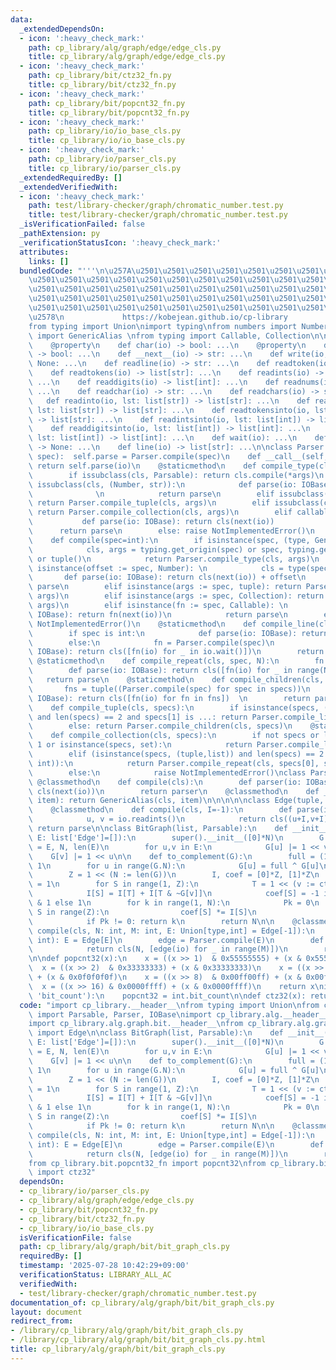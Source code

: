```yaml
---
data:
  _extendedDependsOn:
  - icon: ':heavy_check_mark:'
    path: cp_library/alg/graph/edge/edge_cls.py
    title: cp_library/alg/graph/edge/edge_cls.py
  - icon: ':heavy_check_mark:'
    path: cp_library/bit/ctz32_fn.py
    title: cp_library/bit/ctz32_fn.py
  - icon: ':heavy_check_mark:'
    path: cp_library/bit/popcnt32_fn.py
    title: cp_library/bit/popcnt32_fn.py
  - icon: ':heavy_check_mark:'
    path: cp_library/io/io_base_cls.py
    title: cp_library/io/io_base_cls.py
  - icon: ':heavy_check_mark:'
    path: cp_library/io/parser_cls.py
    title: cp_library/io/parser_cls.py
  _extendedRequiredBy: []
  _extendedVerifiedWith:
  - icon: ':heavy_check_mark:'
    path: test/library-checker/graph/chromatic_number.test.py
    title: test/library-checker/graph/chromatic_number.test.py
  _isVerificationFailed: false
  _pathExtension: py
  _verificationStatusIcon: ':heavy_check_mark:'
  attributes:
    links: []
  bundledCode: "'''\n\u257A\u2501\u2501\u2501\u2501\u2501\u2501\u2501\u2501\u2501\u2501\
    \u2501\u2501\u2501\u2501\u2501\u2501\u2501\u2501\u2501\u2501\u2501\u2501\u2501\
    \u2501\u2501\u2501\u2501\u2501\u2501\u2501\u2501\u2501\u2501\u2501\u2501\u2501\
    \u2501\u2501\u2501\u2501\u2501\u2501\u2501\u2501\u2501\u2501\u2501\u2501\u2501\
    \u2501\u2501\u2501\u2501\u2501\u2501\u2501\u2501\u2501\u2501\u2501\u2501\u2501\
    \u2578\n             https://kobejean.github.io/cp-library               \n'''\n\
    from typing import Union\nimport typing\nfrom numbers import Number\nfrom types\
    \ import GenericAlias \nfrom typing import Callable, Collection\n\n\nclass IOBase:\n\
    \    @property\n    def char(io) -> bool: ...\n    @property\n    def writable(io)\
    \ -> bool: ...\n    def __next__(io) -> str: ...\n    def write(io, s: str) ->\
    \ None: ...\n    def readline(io) -> str: ...\n    def readtoken(io) -> str: ...\n\
    \    def readtokens(io) -> list[str]: ...\n    def readints(io) -> list[int]:\
    \ ...\n    def readdigits(io) -> list[int]: ...\n    def readnums(io) -> list[int]:\
    \ ...\n    def readchar(io) -> str: ...\n    def readchars(io) -> str: ...\n \
    \   def readinto(io, lst: list[str]) -> list[str]: ...\n    def readcharsinto(io,\
    \ lst: list[str]) -> list[str]: ...\n    def readtokensinto(io, lst: list[str])\
    \ -> list[str]: ...\n    def readintsinto(io, lst: list[int]) -> list[int]: ...\n\
    \    def readdigitsinto(io, lst: list[int]) -> list[int]: ...\n    def readnumsinto(io,\
    \ lst: list[int]) -> list[int]: ...\n    def wait(io): ...\n    def flush(io)\
    \ -> None: ...\n    def line(io) -> list[str]: ...\n\nclass Parser:\n    def __init__(self,\
    \ spec):  self.parse = Parser.compile(spec)\n    def __call__(self, io: IOBase):\
    \ return self.parse(io)\n    @staticmethod\n    def compile_type(cls, args = ()):\n\
    \        if issubclass(cls, Parsable): return cls.compile(*args)\n        elif\
    \ issubclass(cls, (Number, str)):\n            def parse(io: IOBase): return cls(next(io))\
    \              \n            return parse\n        elif issubclass(cls, tuple):\
    \ return Parser.compile_tuple(cls, args)\n        elif issubclass(cls, Collection):\
    \ return Parser.compile_collection(cls, args)\n        elif callable(cls):\n \
    \           def parse(io: IOBase): return cls(next(io))              \n      \
    \      return parse\n        else: raise NotImplementedError()\n    @staticmethod\n\
    \    def compile(spec=int):\n        if isinstance(spec, (type, GenericAlias)):\n\
    \            cls, args = typing.get_origin(spec) or spec, typing.get_args(spec)\
    \ or tuple()\n            return Parser.compile_type(cls, args)\n        elif\
    \ isinstance(offset := spec, Number): \n            cls = type(spec)  \n     \
    \       def parse(io: IOBase): return cls(next(io)) + offset\n            return\
    \ parse\n        elif isinstance(args := spec, tuple): return Parser.compile_tuple(type(spec),\
    \ args)\n        elif isinstance(args := spec, Collection): return Parser.compile_collection(type(spec),\
    \ args)\n        elif isinstance(fn := spec, Callable): \n            def parse(io:\
    \ IOBase): return fn(next(io))\n            return parse\n        else: raise\
    \ NotImplementedError()\n    @staticmethod\n    def compile_line(cls, spec=int):\n\
    \        if spec is int:\n            def parse(io: IOBase): return cls(io.readnums())\n\
    \        else:\n            fn = Parser.compile(spec)\n            def parse(io:\
    \ IOBase): return cls([fn(io) for _ in io.wait()])\n        return parse\n   \
    \ @staticmethod\n    def compile_repeat(cls, spec, N):\n        fn = Parser.compile(spec)\n\
    \        def parse(io: IOBase): return cls([fn(io) for _ in range(N)])\n     \
    \   return parse\n    @staticmethod\n    def compile_children(cls, specs):\n \
    \       fns = tuple((Parser.compile(spec) for spec in specs))\n        def parse(io:\
    \ IOBase): return cls([fn(io) for fn in fns])  \n        return parse\n    @staticmethod\n\
    \    def compile_tuple(cls, specs):\n        if isinstance(specs, (tuple,list))\
    \ and len(specs) == 2 and specs[1] is ...: return Parser.compile_line(cls, specs[0])\n\
    \        else: return Parser.compile_children(cls, specs)\n    @staticmethod\n\
    \    def compile_collection(cls, specs):\n        if not specs or len(specs) ==\
    \ 1 or isinstance(specs, set):\n            return Parser.compile_line(cls, *specs)\n\
    \        elif (isinstance(specs, (tuple,list)) and len(specs) == 2 and isinstance(specs[1],\
    \ int)):\n            return Parser.compile_repeat(cls, specs[0], specs[1])\n\
    \        else:\n            raise NotImplementedError()\nclass Parsable:\n   \
    \ @classmethod\n    def compile(cls):\n        def parser(io: IOBase): return\
    \ cls(next(io))\n        return parser\n    @classmethod\n    def __class_getitem__(cls,\
    \ item): return GenericAlias(cls, item)\n\n\n\n\nclass Edge(tuple, Parsable):\n\
    \    @classmethod\n    def compile(cls, I=-1):\n        def parse(io: IOBase):\n\
    \            u, v = io.readints()\n            return cls((u+I,v+I))\n       \
    \ return parse\n\nclass BitGraph(list, Parsable):\n    def __init__(G, N: int,\
    \ E: list['Edge']=[]):\n        super().__init__([0]*N)\n        G.E, G.N, G.M\
    \ = E, N, len(E)\n        for u,v in E:\n            G[u] |= 1 << v\n        \
    \    G[v] |= 1 << u\n\n    def to_complement(G):\n        full = (1 << G.N) -\
    \ 1\n        for u in range(G.N):\n            G[u] = full ^ G[u]\n\n    def chromatic_number(G):\n\
    \        Z = 1 << (N := len(G))\n        I, coef = [0]*Z, [1]*Z\n        I[0]\
    \ = 1\n        for S in range(1, Z):\n            T = 1 << (v := ctz32(S)) ^ S\n\
    \            I[S] = I[T] + I[T & ~G[v]]\n            coef[S] = -1 if popcnt32(S)\
    \ & 1 else 1\n        for k in range(1, N):\n            Pk = 0\n            for\
    \ S in range(Z):\n                coef[S] *= I[S]\n                Pk += coef[S]\n\
    \            if Pk != 0: return k\n        return N\n\n    @classmethod\n    def\
    \ compile(cls, N: int, M: int, E: Union[type,int] = Edge[-1]):\n        if isinstance(E,\
    \ int): E = Edge[E]\n        edge = Parser.compile(E)\n        def parse(io: IOBase):\n\
    \            return cls(N, [edge(io) for _ in range(M)])\n        return parse\n\
    \n\ndef popcnt32(x):\n    x = ((x >> 1)  & 0x55555555) + (x & 0x55555555)\n  \
    \  x = ((x >> 2)  & 0x33333333) + (x & 0x33333333)\n    x = ((x >> 4)  & 0x0f0f0f0f)\
    \ + (x & 0x0f0f0f0f)\n    x = ((x >> 8)  & 0x00ff00ff) + (x & 0x00ff00ff)\n  \
    \  x = ((x >> 16) & 0x0000ffff) + (x & 0x0000ffff)\n    return x\nif hasattr(int,\
    \ 'bit_count'):\n    popcnt32 = int.bit_count\n\ndef ctz32(x): return popcnt32(~x&(x-1))\n"
  code: "import cp_library.__header__\nfrom typing import Union\nfrom cp_library.io.parser_cls\
    \ import Parsable, Parser, IOBase\nimport cp_library.alg.__header__\nimport cp_library.alg.graph.__header__\n\
    import cp_library.alg.graph.bit.__header__\nfrom cp_library.alg.graph.edge.edge_cls\
    \ import Edge\n\nclass BitGraph(list, Parsable):\n    def __init__(G, N: int,\
    \ E: list['Edge']=[]):\n        super().__init__([0]*N)\n        G.E, G.N, G.M\
    \ = E, N, len(E)\n        for u,v in E:\n            G[u] |= 1 << v\n        \
    \    G[v] |= 1 << u\n\n    def to_complement(G):\n        full = (1 << G.N) -\
    \ 1\n        for u in range(G.N):\n            G[u] = full ^ G[u]\n\n    def chromatic_number(G):\n\
    \        Z = 1 << (N := len(G))\n        I, coef = [0]*Z, [1]*Z\n        I[0]\
    \ = 1\n        for S in range(1, Z):\n            T = 1 << (v := ctz32(S)) ^ S\n\
    \            I[S] = I[T] + I[T & ~G[v]]\n            coef[S] = -1 if popcnt32(S)\
    \ & 1 else 1\n        for k in range(1, N):\n            Pk = 0\n            for\
    \ S in range(Z):\n                coef[S] *= I[S]\n                Pk += coef[S]\n\
    \            if Pk != 0: return k\n        return N\n\n    @classmethod\n    def\
    \ compile(cls, N: int, M: int, E: Union[type,int] = Edge[-1]):\n        if isinstance(E,\
    \ int): E = Edge[E]\n        edge = Parser.compile(E)\n        def parse(io: IOBase):\n\
    \            return cls(N, [edge(io) for _ in range(M)])\n        return parse\n\
    from cp_library.bit.popcnt32_fn import popcnt32\nfrom cp_library.bit.ctz32_fn\
    \ import ctz32"
  dependsOn:
  - cp_library/io/parser_cls.py
  - cp_library/alg/graph/edge/edge_cls.py
  - cp_library/bit/popcnt32_fn.py
  - cp_library/bit/ctz32_fn.py
  - cp_library/io/io_base_cls.py
  isVerificationFile: false
  path: cp_library/alg/graph/bit/bit_graph_cls.py
  requiredBy: []
  timestamp: '2025-07-28 10:42:29+09:00'
  verificationStatus: LIBRARY_ALL_AC
  verifiedWith:
  - test/library-checker/graph/chromatic_number.test.py
documentation_of: cp_library/alg/graph/bit/bit_graph_cls.py
layout: document
redirect_from:
- /library/cp_library/alg/graph/bit/bit_graph_cls.py
- /library/cp_library/alg/graph/bit/bit_graph_cls.py.html
title: cp_library/alg/graph/bit/bit_graph_cls.py
---
```

